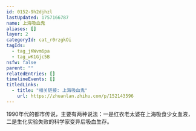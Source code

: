 ```yaml
---
id: 0152-9h2djhzl
lastUpdated: 1757166787
name: 上海吸血鬼
aliases: []
layer: 2
categoryId: cat_r0rzgkOi
tagIds:
  - tag_jKWvm6pa
  - tag_wK1Gjc5B
nsfw: false
parent: ""
relatedEntries: []
timelineEvents: []
titledLinks:
  - title: "相关链接: 上海吸血鬼"
    url: https://zhuanlan.zhihu.com/p/152143596
---
```


1990年代的都市传说，主要有两种说法：一是红衣老太婆在上海吸食少女血液，二是生化实验失败的科学家变异后吸血生存。